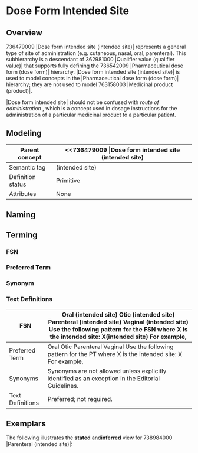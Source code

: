 # Dose Form Intended Site

## Overview

736479009 |Dose form intended site (intended site)| represents a general type of site of administration (e.g. cutaneous, nasal, oral, parenteral). This subhierarchy is a descendant of 362981000 |Qualifier value (qualifier value)| that supports fully defining the 736542009 |Pharmaceutical dose form (dose form)| hierarchy. |Dose form intended site (intended site)| is used to model concepts in the |Pharmaceutical dose form (dose form)| hierarchy; they are not used to model 763158003 |Medicinal product (product)|.

|Dose form intended site| should not be confused with _route of administration_ , which is a concept used in dosage instructions for the administration of a particular medicinal product to a particular patient.

## Modeling

| Parent concept    | <<736479009 \|Dose form intended site (intended site) |
| ----------------- | ----------------------------------------------------- |
| Semantic tag      | (intended site)                                       |
| Definition status | Primitive                                             |
| Attributes        | None                                                  |

## Naming

## Terming

### FSN



### Preferred Term



### Synonym



### Text Definitions

| FSN              | Oral (intended site) Otic (intended site) Parenteral (intended site) Vaginal (intended site) Use the following pattern for the FSN where X is the intended site: X(intended site) For example, |
| ---------------- | ---------------------------------------------------------------------------------------------------------------------------------------------------------------------------------------------- |
| Preferred Term   | Oral Otic Parenteral Vaginal Use the following pattern for the PT where X is the intended site: X For example,                                                                                 |
| Synonyms         | Synonyms are not allowed unless explicitly identified as an exception in the Editorial Guidelines.                                                                                             |
| Text Definitions | Preferred; not required.                                                                                                                                                                       |

## Exemplars

The following illustrates the **stated** and**inferred** view for 738984000 |Parenteral (intended site)|:

<figure><img src="../../../../../../../authoring/pharmaceutical-and-biologic-product/images/174691177.png" alt=""><figcaption></figcaption></figure>
